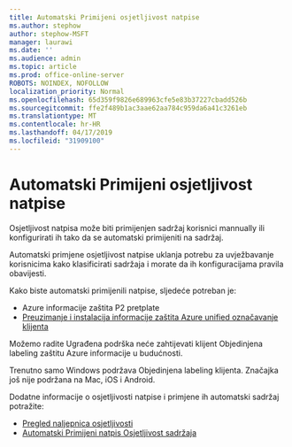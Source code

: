 ```yaml
---
title: Automatski Primijeni osjetljivost natpise
ms.author: stephow
author: stephow-MSFT
manager: laurawi
ms.date: ''
ms.audience: admin
ms.topic: article
ms.prod: office-online-server
ROBOTS: NOINDEX, NOFOLLOW
localization_priority: Normal
ms.openlocfilehash: 65d359f9826e689963cfe5e83b37227cbadd526b
ms.sourcegitcommit: ffe2f489b1ac3aae62aa784c959da6a41c3261eb
ms.translationtype: MT
ms.contentlocale: hr-HR
ms.lasthandoff: 04/17/2019
ms.locfileid: "31909100"
---
```

# <a name="auto-apply-sensitivity-labels"></a>Automatski Primijeni osjetljivost natpise

Osjetljivost natpisa može biti primijenjen sadržaj korisnici mannually ili konfigurirati ih tako da se automatski primijeniti na sadržaj.

Automatski primjene osjetljivost natpise uklanja potrebu za uvježbavanje korisnicima kako klasificirati sadržaja i morate da ih konfiguracijama pravila obavijesti.

Kako biste automatski primijenili natpise, sljedeće potreban je:

- Azure informacije zaštita P2 pretplate
- [Preuzimanje i instalacija informacije zaštita Azure unified označavanje klijenta](https://docs.microsoft.com/en-us/azure/information-protection/rms-client/install-unifiedlabelingclient-app)

Možemo radite Ugrađena podrška neće zahtijevati klijent Objedinjena labeling zaštitu Azure informacije u budućnosti.

Trenutno samo Windows podržava Objedinjena labeling klijenta.  Značajka još nije podržana na Mac, iOS i Android.

Dodatne informacije o osjetljivosti natpise i primjene ih automatski sadržaj potražite:

- [Pregled naljepnica osjetljivosti](https://docs.microsoft.com/en-us/office365/securitycompliance/sensitivity-labels)
- [Automatski Primijeni natpis Osjetljivost sadržaja](https://docs.microsoft.com/en-us/office365/securitycompliance/apply_sensitivity_label_automatically)